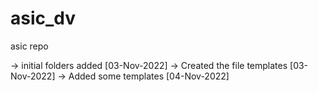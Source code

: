 # asic_dv

asic repo

-> initial folders added [03-Nov-2022]
-> Created the file templates [03-Nov-2022]
-> Added some templates [04-Nov-2022]

